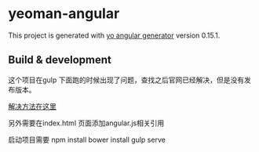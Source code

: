 # yeoman-angular

This project is generated with [yo angular generator](https://github.com/yeoman/generator-angular)
version 0.15.1.

## Build & development

这个项目在gulp 下面跑的时候出现了问题，查找之后官网已经解决，但是没有发布版本。

[解决方法在这里](https://github.com/yeoman/generator-angular/pull/1247/files)

另外需要在index.html 页面添加angular.js相关引用

启动项目需要
npm install 
bower install
gulp serve
